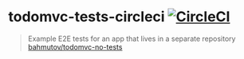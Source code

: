 # todomvc-tests-circleci [![CircleCI](https://circleci.com/gh/bahmutov/todomvc-tests-circleci/tree/main.svg?style=svg)](https://circleci.com/gh/bahmutov/todomvc-tests-circleci/tree/main)
> Example E2E tests for an app that lives in a separate repository [bahmutov/todomvc-no-tests](https://github.com/bahmutov/todomvc-no-tests)
